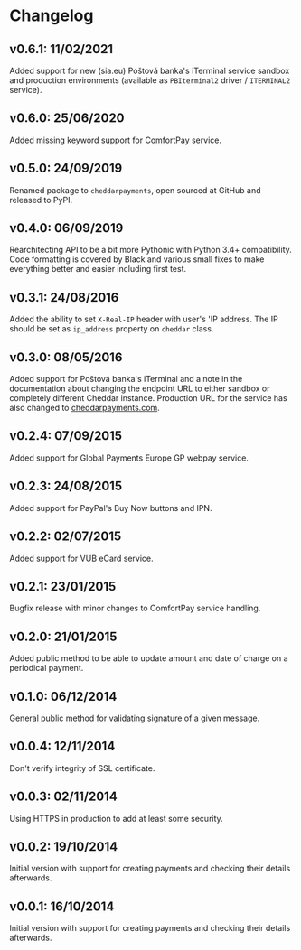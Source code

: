 # Changelog

## v0.6.1: 11/02/2021

Added support for new (sia.eu) Poštová banka's iTerminal service sandbox and production environments
(available as `PBIterminal2` driver / `ITERMINAL2` service).

## v0.6.0: 25/06/2020

Added missing keyword support for ComfortPay service.

## v0.5.0: 24/09/2019

Renamed package to `cheddarpayments`, open sourced at GitHub and released to PyPI.

## v0.4.0: 06/09/2019

Rearchitecting API to be a bit more Pythonic with Python 3.4+ compatibility. Code formatting is covered by Black and
various small fixes to make everything better and easier including first test.

## v0.3.1: 24/08/2016

Added the ability to set `X-Real-IP` header with user's 'IP address. The IP should be set as `ip_address` property on
`cheddar` class.

## v0.3.0: 08/05/2016

Added support for Poštová banka's iTerminal and a note in the documentation about changing the endpoint URL to either
sandbox or completely different Cheddar instance. Production URL for the service has also changed to
[cheddarpayments.com](https://www.cheddarpayments.com).

## v0.2.4: 07/09/2015

Added support for Global Payments Europe GP webpay service.

## v0.2.3: 24/08/2015

Added support for PayPal's Buy Now buttons and IPN.

## v0.2.2: 02/07/2015

Added support for VÚB eCard service.

## v0.2.1: 23/01/2015

Bugfix release with minor changes to ComfortPay service handling.

## v0.2.0: 21/01/2015

Added public method to be able to update amount and date of charge on a periodical payment.

## v0.1.0: 06/12/2014

General public method for validating signature of a given message.

## v0.0.4: 12/11/2014

Don't verify integrity of SSL certificate.

## v0.0.3: 02/11/2014

Using HTTPS in production to add at least some security.

## v0.0.2: 19/10/2014

Initial version with support for creating payments and checking their details afterwards.

## v0.0.1: 16/10/2014

Initial version with support for creating payments and checking their details afterwards.
